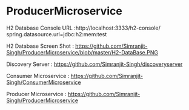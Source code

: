 # ProducerMicroservice



H2 Database Console URL :http://localhost:3333/h2-console/                                                                                                                          
spring.datasource.url=jdbc:h2:mem:test

H2 Database Screen Shot : https://github.com/Simranjit-Singh/ProducerMicroservice/blob/master/H2-DataBase.PNG


Discovery Server : https://github.com/Simranjit-Singh/discoveryserver

Consumer Microservice : https://github.com/Simranjit-Singh/ConsumerMicroservice

Producer Microservice : https://github.com/Simranjit-Singh/ProducerMicroservice
